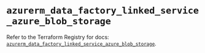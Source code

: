 # `azurerm_data_factory_linked_service_azure_blob_storage`

Refer to the Terraform Registry for docs: [`azurerm_data_factory_linked_service_azure_blob_storage`](https://registry.terraform.io/providers/hashicorp/azurerm/3.104.0/docs/resources/data_factory_linked_service_azure_blob_storage).
